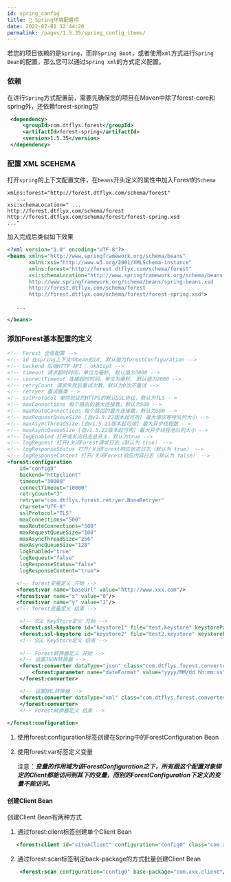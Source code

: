 ```yaml
---
id: spring_config
title: 👝 Spring环境配置项
date: 2022-07-01 12:44:20
permalink: /pages/1.5.35/spring_config_items/
---
```


若您的项目依赖的是`Spring`，而非`Spring Boot`，或者使用`xml`方式进行`Spring Bean`的配置，那么您可以通过`Spring xml`的方式定义配置。

### 依赖

在进行`Spring`方式配置前，需要先确保您的项目在Maven中除了forest-core和spring外，还依赖forest-spring包

```xml
 <dependency>
     <groupId>com.dtflys.forest</groupId>
     <artifactId>forest-spring</artifactId>
     <version>1.5.35</version>
 </dependency>
```

### 配置 XML SCEHEMA

打开`spring`的上下文配置文件，在`beans`开头定义的属性中加入Forest的`Schema`

```
xmlns:forest="http://forest.dtflyx.com/schema/forest" 
   ...
xsi:schemaLocation=" ...
http://forest.dtflyx.com/schema/forest
http://forest.dtflyx.com/schema/forest/forest-spring.xsd 
..."
```

加入完成后类似如下效果

```xml
<?xml version="1.0" encoding="UTF-8"?>
<beans xmlns="http://www.springframework.org/schema/beans"
       xmlns:xsi="http://www.w3.org/2001/XMLSchema-instance"
       xmlns:forest="http://forest.dtflyx.com/schema/forest"
       xsi:schemaLocation="http://www.springframework.org/schema/beans
       http://www.springframework.org/schema/beans/spring-beans.xsd
       http://forest.dtflyx.com/schema/forest
       http://forest.dtflyx.com/schema/forest/forest-spring.xsd">
    
   ...

</beans>
```

### 添加Forest基本配置的定义

```xml
<!-- Forest 全局配置 -->
<!-- id 在spring上下文中bean的id, 默认值为forestConfiguration -->
<!-- backend 后端HTTP API： okhttp3 -->
<!-- timeout 请求超时时间，单位为毫秒, 默认值为3000 -->
<!-- connectTimeout 连接超时时间，单位为毫秒, 默认值为2000 -->
<!-- retryCount 请求失败后重试次数，默认为0次不重试 -->
<!-- retryer 重试器类 -->
<!-- sslProtocol 单向验证的HTTPS的默认SSL协议，默认为TLS -->
<!-- maxConnections 每个路由的最大连接数，默认为500 -->
<!-- maxRouteConnections 每个路由的最大连接数，默认为500 -->
<!-- maxRequestQueueSize [自v1.5.22版本起可用] 最大请求等待队列大小 -->
<!-- maxAsyncThreadSize [自v1.5.21版本起可用] 最大异步线程数 -->
<!-- maxAsyncQueueSize [自v1.5.22版本起可用] 最大异步线程池队列大小 -->
<!-- logEnabled 打开或关闭日志总开关，默认为true -->
<!-- logRequest 打开/关闭Forest请求日志（默认为 true） -->
<!-- logResponseStatus 打开/关闭Forest响应状态日志（默认为 true） -->
<!-- logResponseContent 打开/关闭Forest响应内容日志（默认为 false） -->
<forest:configuration
    id="config0"
    backend="httpclient"
    timeout="30000"
    connectTimeout="10000"
    retryCount="3"
    retryer="com.dtflys.forest.retryer.NoneRetryer"
    charset="UTF-8"
    sslProtocol="TLS"
    maxConnections="500"
    maxRouteConnections="500"
    maxRequestQueueSize="100"
    maxAsyncThreadSize="256"
    maxAsyncQueueSize="128"
    logEnabled="true"
    logRequest="false"
    logResponseStatus="false"
    logResponseContent="true">

   <!-- forest变量定义 开始 -->
   <forest:var name="baseUrl" value="http://www.xxx.com"/>
   <forest:var name="x" value="0"/>
   <forest:var name="y" value="1"/>
   <!-- forest变量定义 结束 -->

    <!-- SSL KeyStore定义 开始 -->
    <forest:ssl-keystore id="keystore1" file="test.keystore" keystorePass="123456" certPass="123456"/>
    <forest:ssl-keystore id="keystore2" file="test2.keystore" keystorePass="foo" certPass="bar"/>
    <!-- SSL KeyStore定义 结束 -->
    
    <!-- Forest转换器定义 开始 -->
    <!-- 设置JSON转换器 -->
    <forest:converter dataType="json" class="com.dtflys.forest.converter.json.ForestGsonConverter">
        <forest:parameter name="dateFormat" value="yyyy/MM/dd hh:mm:ss"/>
    </forest:converter>

    <!-- 设置XML转换器 -->
    <forest:converter dataType="xml" class="com.dtflys.forest.converter.xml.ForestJaxbConverter">
    </forest:converter>
    <!-- Forest转换器定义 结束 -->
    
</forest:configuration>
```
1. 使用forest:configuration标签创建在Spring中的ForestConfiguration Bean
2. 使用forest:var标签定义变量

   注意：***变量的作用域为该ForestConfiguration之下，所有跟这个配置对象绑定的Client都能访问到其下的变量，而别的ForestConfiguration下定义的变量不能访问。***

#### 创建Client Bean

创建Client Bean有两种方式

1. 通过forest:client标签创建单个Client Bean

```xml
   <forest:client id="siteAClient" configuration="config0" class="com.xxx.client.SiteAClient"/>
```

2. 通过forest:scan标签制定back-package的方式批量创建Client Bean

```xml
    <forest:scan configuration="config0" base-package="com.xxx.client"/>
```

